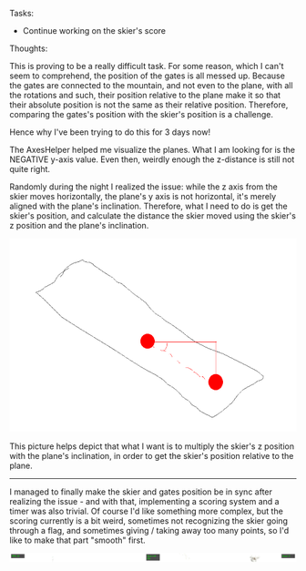 Tasks:
- Continue working on the skier's score

Thoughts:

This is proving to be a really difficult task. For some reason, which I can't seem to comprehend, the position of the gates is all messed up. Because the gates are connected to the mountain, and not even to the plane, with all the rotations and such, their position relative to the plane make it so that their absolute position is not the same as their relative position. Therefore, comparing the gates's position with the skier's position is a challenge.

Hence why I've been trying to do this for 3 days now!

The AxesHelper helped me visualize the planes. What I am looking for is the NEGATIVE y-axis value. Even then, weirdly enough the z-distance is still not quite right.

Randomly during the night I realized the issue: while the z axis from the skier moves horizontally, the plane's y axis is not horizontal, it's merely aligned with the plane's inclination. Therefore, what I need to do is get the skier's position, and calculate the distance the skier moved using the skier's z position and the plane's inclination.

![alt text](image-18.png)

This picture helps depict that what I want is to multiply the skier's z position with the plane's inclination, in order to get the skier's position relative to the plane.

---

I managed to finally make the skier and gates position be in sync after realizing the issue - and with that, implementing a scoring system and a timer was also trivial. Of course I'd like something more complex, but the scoring currently is a bit weird, sometimes not recognizing the skier going through a flag, and sometimes giving / taking away too many points, so I'd like to make that part "smooth" first.

![alt text](image-19.png)